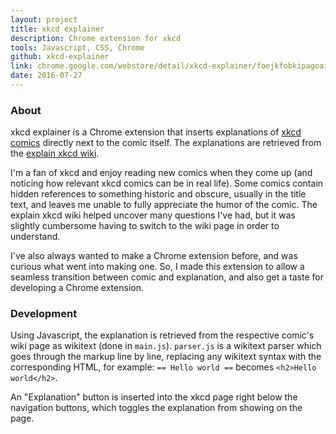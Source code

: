 ```yaml
---
layout: project
title: xkcd explainer
description: Chrome extension for xkcd
tools: Javascript, CSS, Chrome
github: xkcd-explainer
link: chrome.google.com/webstore/detail/xkcd-explainer/foejkfobkipagoaicljcokpdbdldfmdn
date: 2016-07-27
---
```


### About

xkcd explainer is a Chrome extension that inserts explanations of [xkcd comics](https://xkcd.com/) directly next to the comic itself. The explanations are retrieved from the [explain xkcd wiki](http://www.explainxkcd.com/).

I'm a fan of xkcd and enjoy reading new comics when they come up (and noticing how relevant xkcd comics can be in real life). Some comics contain hidden references to something historic and obscure, usually in the title text, and leaves me unable to fully appreciate the humor of the comic. The explain xkcd wiki helped uncover many questions I've had, but it was slightly cumbersome having to switch to the wiki page in order to understand.

I've also always wanted to make a Chrome extension before, and was curious what went into making one. So, I made this extension to allow a seamless transition between comic and explanation, and also get a taste for developing a Chrome extension.

### Development

Using Javascript, the explanation is retrieved from the respective comic's wiki page as wikitext (done in `main.js`). `parser.js` is a wikitext parser which goes through the markup line by line, replacing any wikitext syntax with the corresponding HTML, for example: `== Hello world ==` becomes `<h2>Hello world</h2>`.

An "Explanation" button is inserted into the xkcd page right below the navigation buttons, which toggles the explanation from showing on the page.
